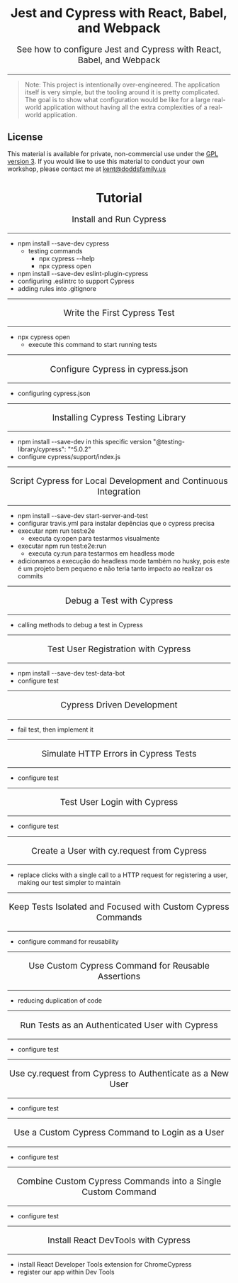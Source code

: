 <h1 align="center">
  Jest and Cypress with React, Babel, and Webpack
</h1>

<p align="center" style="font-size: 1.2rem;">
  See how to configure Jest and Cypress with React, Babel, and Webpack
</p>

<hr />

> Note: This project is intentionally over-engineered. The application itself is
> very simple, but the tooling around it is pretty complicated. The goal is to
> show what configuration would be like for a large real-world application
> without having all the extra complexities of a real-world application.

## License

This material is available for private, non-commercial use under the
[GPL version 3](http://www.gnu.org/licenses/gpl-3.0-standalone.html). If you
would like to use this material to conduct your own workshop, please contact me
at kent@doddsfamily.us

<h1 align="center">
  Tutorial
</h1>

<p align="center" style="font-size: 1.2rem;">
  Install and Run Cypress
</p>

<hr />

- npm install --save-dev cypress
  - testing commands
    - npx cypress --help
    - npx cypress open
- npm install --save-dev eslint-plugin-cypress
- configuring .eslintrc to support Cypress
- adding rules into .gitignore

<hr />

<p align="center" style="font-size: 1.2rem;">
  Write the First Cypress Test
</p>

<hr />

- npx cypress open
  - execute this command to start running tests

<hr />

<p align="center" style="font-size: 1.2rem;">
  Configure Cypress in cypress.json
</p>

<hr />

- configuring cypress.json

<hr />

<p align="center" style="font-size: 1.2rem;">
  Installing Cypress Testing Library
</p>

<hr />

- npm install --save-dev in this specific version "@testing-library/cypress": "^5.0.2"
- configure cypress/support/index.js

<hr />

<p align="center" style="font-size: 1.2rem;">
  Script Cypress for Local Development and Continuous Integration
</p>

<hr />

- npm install --save-dev start-server-and-test
- configurar travis.yml para instalar depências que o cypress precisa
- executar npm run test:e2e
  - executa cy:open para testarmos visualmente
- executar npm run test:e2e:run
  - executa cy:run para testarmos em headless mode
- adicionamos a execução do headless mode também no husky, pois este é um projeto bem pequeno e não teria tanto impacto ao realizar os commits

<hr />

<p align="center" style="font-size: 1.2rem;">
  Debug a Test with Cypress
</p>

<hr />

- calling methods to debug a test in Cypress

<hr />

<p align="center" style="font-size: 1.2rem;">
  Test User Registration with Cypress
</p>

<hr />

- npm install --save-dev test-data-bot
- configure test

<hr />

<p align="center" style="font-size: 1.2rem;">
  Cypress Driven Development
</p>

<hr />

- fail test, then implement it

<hr />

<p align="center" style="font-size: 1.2rem;">
  Simulate HTTP Errors in Cypress Tests
</p>

<hr />

- configure test

<hr />

<p align="center" style="font-size: 1.2rem;">
  Test User Login with Cypress
</p>

<hr />

- configure test

<hr />

<p align="center" style="font-size: 1.2rem;">
  Create a User with cy.request from Cypress
</p>

<hr />

- replace clicks with a single call to a HTTP request for registering a user, making our test simpler to maintain

<hr />

<p align="center" style="font-size: 1.2rem;">
  Keep Tests Isolated and Focused with Custom Cypress Commands
</p>

<hr />

- configure command for reusability

<hr />

<p align="center" style="font-size: 1.2rem;">
  Use Custom Cypress Command for Reusable Assertions
</p>

<hr />

- reducing duplication of code

<hr />

<p align="center" style="font-size: 1.2rem;">
  Run Tests as an Authenticated User with Cypress
</p>

<hr />

- configure test

<hr />

<p align="center" style="font-size: 1.2rem;">
  Use cy.request from Cypress to Authenticate as a New User
</p>

<hr />

- configure test

<hr />

<p align="center" style="font-size: 1.2rem;">
  Use a Custom Cypress Command to Login as a User
</p>

<hr />

- configure test

<hr />

<p align="center" style="font-size: 1.2rem;">
  Combine Custom Cypress Commands into a Single Custom Command
</p>

<hr />

- configure test

<hr />

<p align="center" style="font-size: 1.2rem;">
  Install React DevTools with Cypress
</p>

<hr />

- install React Developer Tools extension for ChromeCypress
- register our app within Dev Tools